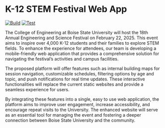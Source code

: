 # K-12 STEM Festival Web App
[![Build](https://github.com/cs481-ekh/f24-k-12-festival/actions/workflows/build.yaml/badge.svg)](https://github.com/cs481-ekh/f24-k-12-festival/actions/workflows/build.yaml)
[![Test](https://github.com/cs481-ekh/f24-k-12-festival/actions/workflows/test.yaml/badge.svg)](https://github.com/cs481-ekh/f24-k-12-festival/actions/workflows/test.yaml)

The College of Engineering at Boise State University will host the 18th Annual Engineering and
Science Festival on February 22, 2025. This event aims to inspire over 4,000 K-12 students and their
families to explore STEM fields. To enhance the experience for attendees, our team is developing a
mobile-friendly web application that provides a comprehensive solution for navigating the festival’s
activities and campus facilities.

The proposed platform will offer features such as internal building maps for session navigation,
customizable schedules, filtering options by age and topic, and push notifications for real time
updates. These interactive functionalities will replace the current static websites and provide a
seamless experience for users.

By integrating these features into a single, easy to use web application, the platform aims to improve
user engagement, increase accessibility, and encourage repeat visits to the University. The enhanced
website will serve as an essential tool for managing the event and fostering a deeper connection
between Boise State University and the community.
